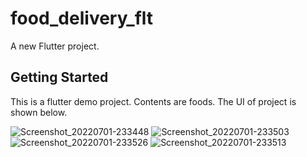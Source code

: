 # food_delivery_flt

A new Flutter project.

## Getting Started

This is a flutter demo project. Contents are foods. The UI of project is shown below.

![Screenshot_20220701-233448](https://user-images.githubusercontent.com/59707019/176966687-5af8583a-8954-4197-a2c4-d2e1ddceea23.jpg)
![Screenshot_20220701-233503](https://user-images.githubusercontent.com/59707019/176966693-e223748c-963c-448b-ac09-d6a593d4290f.jpg)
![Screenshot_20220701-233526](https://user-images.githubusercontent.com/59707019/176966695-162ec0c9-27bd-46db-aefd-d8f16b323689.jpg)
![Screenshot_20220701-233513](https://user-images.githubusercontent.com/59707019/176966690-e8f4f9fa-4653-46fa-962d-a9758d39eb00.jpg)
